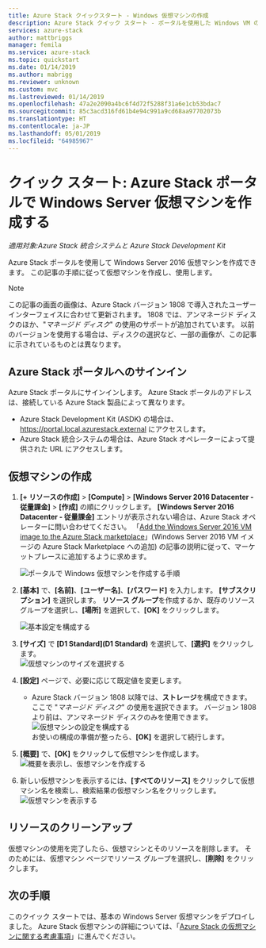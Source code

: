 ```yaml
---
title: Azure Stack クイックスタート - Windows 仮想マシンの作成
description: Azure Stack クイック スタート - ポータルを使用した Windows VM の作成
services: azure-stack
author: mattbriggs
manager: femila
ms.service: azure-stack
ms.topic: quickstart
ms.date: 01/14/2019
ms.author: mabrigg
ms.reviewer: unknown
ms.custom: mvc
ms.lastreviewed: 01/14/2019
ms.openlocfilehash: 47a2e2090a4bc6f4d72f5288f31a6e1cb53bdac7
ms.sourcegitcommit: 85c3acd316fd61b4e94c991a9cd68aa97702073b
ms.translationtype: HT
ms.contentlocale: ja-JP
ms.lasthandoff: 05/01/2019
ms.locfileid: "64985967"
---
```

# <a name="quickstart-create-a-windows-server-virtual-machine-with-the-azure-stack-portal"></a>クイック スタート: Azure Stack ポータルで Windows Server 仮想マシンを作成する

*適用対象:Azure Stack 統合システムと Azure Stack Development Kit*

Azure Stack ポータルを使用して Windows Server 2016 仮想マシンを作成できます。 この記事の手順に従って仮想マシンを作成し、使用します。

> [!NOTE]  
> この記事の画面の画像は、Azure Stack バージョン 1808 で導入されたユーザー インターフェイスに合わせて更新されます。 1808 では、アンマネージド ディスクのほか、"*マネージド ディスク*" の使用のサポートが追加されています。 以前のバージョンを使用する場合は、ディスクの選択など、一部の画像が、この記事に示されているものとは異なります。  


## <a name="sign-in-to-the-azure-stack-portal"></a>Azure Stack ポータルへのサインイン

Azure Stack ポータルにサインインします。 Azure Stack ポータルのアドレスは、接続している Azure Stack 製品によって異なります。

* Azure Stack Development Kit (ASDK) の場合は、 https://portal.local.azurestack.external にアクセスします。
* Azure Stack 統合システムの場合は、Azure Stack オペレーターによって提供された URL にアクセスします。

## <a name="create-a-virtual-machine"></a>仮想マシンの作成

1. **[+ リソースの作成]** > **[Compute]** > **[Windows Server 2016 Datacenter - 従量課金]** > **[作成]** の順にクリックします。 **[Windows Server 2016 Datacenter - 従量課金]** エントリが表示されない場合は、Azure Stack オペレーターに問い合わせてください。 「[Add the Windows Server 2016 VM image to the Azure Stack marketplace](../operator/azure-stack-create-and-publish-marketplace-item.md)」(Windows Server 2016 VM イメージの Azure Stack Marketplace への追加) の記事の説明に従って、マーケットプレースに追加するように求めます。

    ![ポータルで Windows 仮想マシンを作成する手順](media/azure-stack-quick-windows-portal/image01.png)
2. **[基本]** で、**[名前]**、**[ユーザー名]**、**[パスワード]** を入力します。 **[サブスクリプション]** を選択します。 **リソース グループ**を作成するか、既存のリソース グループを選択し、**[場所]** を選択して、**[OK]** をクリックします。

    ![基本設定を構成する](media/azure-stack-quick-windows-portal/image02.png)
3. **[サイズ]** で **[D1 Standard]\(D1 Standard\)** を選択して、**[選択]** をクリックします。  
    ![仮想マシンのサイズを選択する](media/azure-stack-quick-windows-portal/image03.png)

4. **[設定]** ページで、必要に応じて既定値を変更します。
   - Azure Stack バージョン 1808 以降では、**ストレージ**を構成できます。ここで "*マネージド ディスク*" の使用を選択できます。 バージョン 1808 より前は、アンマネージド ディスクのみを使用できます。  
   ![仮想マシンの設定を構成する](media/azure-stack-quick-windows-portal/image04.png)  
   お使いの構成の準備が整ったら、**[OK]** を選択して続行します。

5. **[概要]** で、**[OK]** をクリックして仮想マシンを作成します。
    ![概要を表示し、仮想マシンを作成する](media/azure-stack-quick-windows-portal/image05.png)

6. 新しい仮想マシンを表示するには、**[すべてのリソース]** をクリックして仮想マシン名を検索し、検索結果の仮想マシン名をクリックします。
    ![仮想マシンを表示する](media/azure-stack-quick-windows-portal/image06.png)

## <a name="clean-up-resources"></a>リソースのクリーンアップ

仮想マシンの使用を完了したら、仮想マシンとそのリソースを削除します。 そのためには、仮想マシン ページでリソース グループを選択し、**[削除]** をクリックします。

## <a name="next-steps"></a>次の手順

このクイック スタートでは、基本の Windows Server 仮想マシンをデプロイしました。 Azure Stack 仮想マシンの詳細については、「[Azure Stack の仮想マシンに関する考慮事項](azure-stack-vm-considerations.md)」に進んでください。
